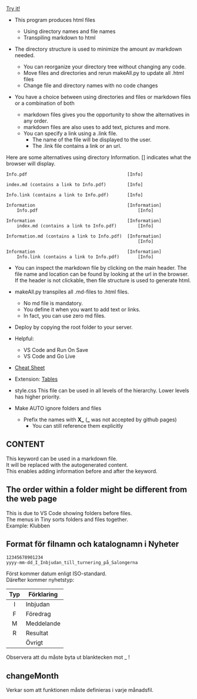 [Try it!](https://christernilsson.github.io/Seniorschack/Seniorschack_Stockholm)

* This program produces html files
	* Using directory names and file names
	* Transpiling markdown to html

* The directory structure is used to minimize the amount av markdown needed.
	* You can reorganize your directory tree without changing any code.
	* Move files and directories and rerun makeAll.py to update all .html files
	* Change file and directory names with no code changes

* You have a choice between using directories and files or markdown files or a combination of both
	* markdown files gives you the opportunity to show the alternatives in any order.
	* markdown files are also uses to add text, pictures and more.
	* You can specify a link using a .link file.
		* The name of the file will be displayed to the user.
		* The .link file contains a link or an url.

Here are some alternatives using directory Information.
[] indicates what the browser will display.

```
Info.pdf                                      [Info]

index.md (contains a link to Info.pdf)        [Info]

Info.link (contains a link to Info.pdf)       [Info]

Information                                   [Information]
	Info.pdf                                      [Info]

Information                                   [Information]
	index.md (contains a link to Info.pdf)        [Info]

Information.md (contains a link to Info.pdf)  [Information]
                                                  [Info]

Information                                   [Information]
	Info.link (contains a link to Info.pdf)       [Info]
```

* You can inspect the markdown file by clicking on the main header.
The file name and location can be found by looking at the url in the browser.
If the header is not clickable, then file structure is used to generate html.

* makeAll.py transpiles all .md-files to .html files.
	* No md file is mandatory.
	* You define it when you want to add text or links.
	* In fact, you can use zero md files.

* Deploy by copying the root folder to your server.

* Helpful:
	* VS Code and Run On Save
	* VS Code and Go Live

* [Cheat Sheet](https://commonmark.org/help/)

* Extension: [Tables](https://python-markdown.github.io/extensions/tables/)

* style.css
This file can be used in all levels of the hierarchy. Lower levels has higher priority.

* Make AUTO ignore folders and files
	* Prefix the names with **X_** (**_** was not accepted by github pages)
		* You can still reference them explicitly

## CONTENT
This keyword can be used in a markdown file.  
It will be replaced with the autogenerated content.  
This enables adding information before and after the keyword.  

## The order within a folder might be different from the web page

This is due to VS Code showing folders before files.  
The menus in Tiny sorts folders and files together.  
Example: Klubben

## Format för filnamn och katalognamn i Nyheter

```
12345678901234
yyyy-mm-dd_I_Inbjudan_till_turnering_på_Salongerna
```
Först kommer datum enligt ISO-standard.  
Därefter kommer nyhetstyp:

|Typ|Förklaring|
|:-:|-|
|I|Inbjudan|
|F|Föredrag|
|M|Meddelande|
|R|Resultat|
| |Övrigt|

Observera att du måste byta ut blanktecken mot _ !

## changeMonth

Verkar som att funktionen måste definieras i varje månadsfil.


